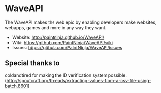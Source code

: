 WaveAPI
=======
The WaveAPI makes the web epic by enabling developers make websites, webapps, games and more in any way they want.

- Website: http://paintninja.github.io/WaveAPI/
- Wiki: https://github.com/PaintNinja/WaveAPI/wiki
- Issues: https://github.com/PaintNinja/WaveAPI/issues

Special thanks to
-----------------
coldandtired for making the ID verification system possible. (http://spoutcraft.org/threads/extracting-values-from-a-csv-file-using-batch.8601)

